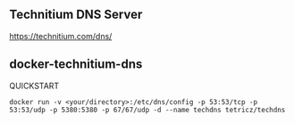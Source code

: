 ## Technitium DNS Server
https://technitium.com/dns/
## docker-technitium-dns
QUICKSTART
```
docker run -v <your/directory>:/etc/dns/config -p 53:53/tcp -p 53:53/udp -p 5380:5380 -p 67/67/udp -d --name techdns tetricz/techdns
```
